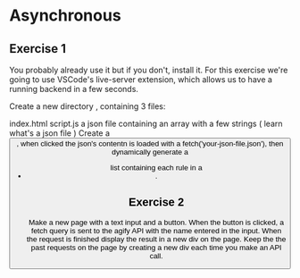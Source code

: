 # Asynchronous


## Exercise 1
You probably already use it but if you don't, install it. For this exercise we're going to use VSCode's live-server extension, which allows us to have a running backend in a few seconds.

Create a new directory , containing 3 files:

index.html
script.js
a json file containing an array with a few strings ( learn what's a json file )
Create a <button>, when clicked the json's contentn is loaded with a fetch('your-json-file.json'), then dynamically generate a <ul> list containing each rule in a <li>.

## Exercise 2
Make a new page with a text input and a button. When the button is clicked, a fetch query is sent to the agify API with the name entered in the input. When the request is finished display the result in a new div on the page. Keep the the past requests on the page by creating a new div each time you make an API call.